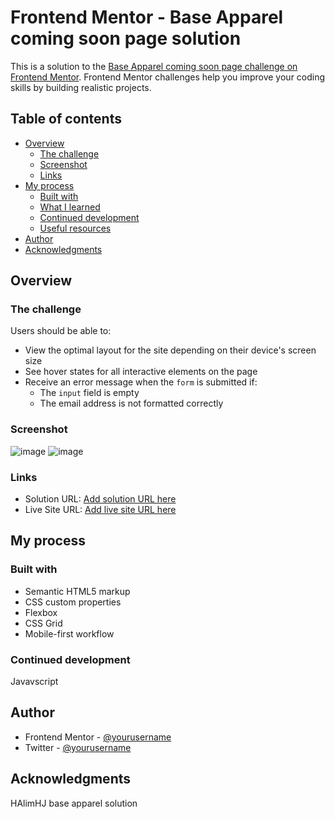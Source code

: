 # Frontend Mentor - Base Apparel coming soon page solution

This is a solution to the [Base Apparel coming soon page challenge on Frontend Mentor](https://www.frontendmentor.io/challenges/base-apparel-coming-soon-page-5d46b47f8db8a7063f9331a0). Frontend Mentor challenges help you improve your coding skills by building realistic projects. 

## Table of contents

- [Overview](#overview)
  - [The challenge](#the-challenge)
  - [Screenshot](#screenshot)
  - [Links](#links)
- [My process](#my-process)
  - [Built with](#built-with)
  - [What I learned](#what-i-learned)
  - [Continued development](#continued-development)
  - [Useful resources](#useful-resources)
- [Author](#author)
- [Acknowledgments](#acknowledgments)



## Overview

### The challenge

Users should be able to:

- View the optimal layout for the site depending on their device's screen size
- See hover states for all interactive elements on the page
- Receive an error message when the `form` is submitted if:
  - The `input` field is empty
  - The email address is not formatted correctly

### Screenshot
![image](https://user-images.githubusercontent.com/106669781/221772114-6db5c5bd-bd73-4ab4-9b0d-07f58e992cb1.png)
![image](https://user-images.githubusercontent.com/106669781/221772301-9cc4c96f-36ba-4d80-a965-4839d4623e26.png)



### Links

- Solution URL: [Add solution URL here](https://github.com/JoyObaidu/Base-apparel-design)
- Live Site URL: [Add live site URL here](https://your-live-site-url.com)

## My process

### Built with

- Semantic HTML5 markup
- CSS custom properties
- Flexbox
- CSS Grid
- Mobile-first workflow



### Continued development

Javavscript 

## Author

- Frontend Mentor - [@yourusername](https://www.frontendmentor.io/profile/JoyObaidu)
- Twitter - [@yourusername](https://www.twitter.com/ObaiduJoy)

## Acknowledgments
HAlimHJ base apparel solution
